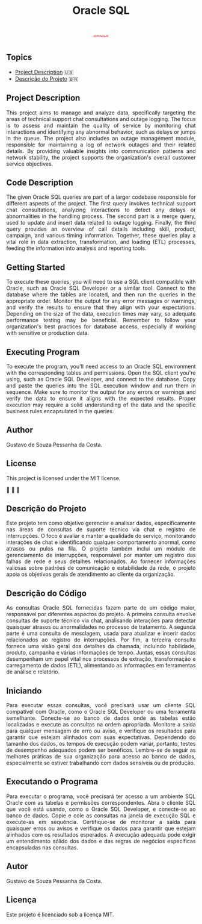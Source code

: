 <h1 align="center"> Oracle SQL </h1>
<div dir="auto" align="center">
  <br>
  <a target="_blank" rel="noopener noreferrer nofollow" href="https://raw.githubusercontent.com/devicons/devicon/master/icons/oracle/oracle-original.svg"><img align="center" alt="Gustavo-Oracle" height="30" width="40" src="https://raw.githubusercontent.com/devicons/devicon/master/icons/oracle/oracle-original.svg" style="max-width: 100%;"></a>
</br>
</div>

## Topics
* [Project Description](#project-description) :us:
* [Descrição do Projeto](#descrição-do-projeto) :brazil:

## Project Description
<p align="justify">
This project aims to manage and analyze data, specifically targeting the areas of technical support chat consultations and outage logging. The focus is to assess and maintain the quality of service by monitoring chat interactions and identifying any abnormal behavior, such as delays or jumps in the queue. The project also includes an outage management module, responsible for maintaining a log of network outages and their related details. By providing valuable insights into communication patterns and network stability, the project supports the organization's overall customer service objectives.
</p>

## Code Description
<p align="justify">
The given Oracle SQL queries are part of a larger codebase responsible for different aspects of the project. The first query involves technical support chat consultations, analyzing interactions to detect any delays or abnormalities in the handling process. The second part is a merge query, used to update and insert data related to outage logging. Finally, the third query provides an overview of call details including skill, product, campaign, and various timing information. Together, these queries play a vital role in data extraction, transformation, and loading (ETL) processes, feeding the information into analysis and reporting tools.
</p>

## Getting Started
<p align="justify">
To execute these queries, you will need to use a SQL client compatible with Oracle, such as Oracle SQL Developer or a similar tool. Connect to the database where the tables are located, and then run the queries in the appropriate order. Monitor the output for any error messages or warnings, and verify the results to ensure that they align with your expectations. Depending on the size of the data, execution times may vary, so adequate performance testing may be beneficial. Remember to follow your organization's best practices for database access, especially if working with sensitive or production data.
</p>

## Executing Program
<p align="justify"> 
To execute the program, you'll need access to an Oracle SQL environment with the corresponding tables and permissions. Open the SQL client you're using, such as Oracle SQL Developer, and connect to the database. Copy and paste the queries into the SQL execution window and run them in sequence. Make sure to monitor the output for any errors or warnings and verify the data to ensure it aligns with the expected results. Proper execution may require a solid understanding of the data and the specific business rules encapsulated in the queries. 
</p>

## Author
<p align="justify"> Gustavo de Souza Pessanha da Costa. 
</p>

## License
<p align="justify"> This project is licensed under the MIT license. 
</p>

:small_orange_diamond: :small_orange_diamond: :small_orange_diamond:

## Descrição do Projeto

<p align="justify">
Este projeto tem como objetivo gerenciar e analisar dados, especificamente nas áreas de consultas de suporte técnico via chat e registro de interrupções. O foco é avaliar e manter a qualidade do serviço, monitorando interações de chat e identificando qualquer comportamento anormal, como atrasos ou pulos na fila. O projeto também inclui um módulo de gerenciamento de interrupções, responsável por manter um registro das falhas de rede e seus detalhes relacionados. Ao fornecer informações valiosas sobre padrões de comunicação e estabilidade da rede, o projeto apoia os objetivos gerais de atendimento ao cliente da organização.
</p>

## Descrição do Código
<p align="justify">
As consultas Oracle SQL fornecidas fazem parte de um código maior, responsável por diferentes aspectos do projeto. A primeira consulta envolve consultas de suporte técnico via chat, analisando interações para detectar quaisquer atrasos ou anormalidades no processo de tratamento. A segunda parte é uma consulta de mesclagem, usada para atualizar e inserir dados relacionados ao registro de interrupções. Por fim, a terceira consulta fornece uma visão geral dos detalhes da chamada, incluindo habilidade, produto, campanha e várias informações de tempo. Juntas, essas consultas desempenham um papel vital nos processos de extração, transformação e carregamento de dados (ETL), alimentando as informações em ferramentas de análise e relatório.
</p>

## Iniciando
<p align="justify">
Para executar essas consultas, você precisará usar um cliente SQL compatível com Oracle, como o Oracle SQL Developer ou uma ferramenta semelhante. Conecte-se ao banco de dados onde as tabelas estão localizadas e execute as consultas na ordem apropriada. Monitore a saída para qualquer mensagem de erro ou aviso, e verifique os resultados para garantir que estejam alinhados com suas expectativas. Dependendo do tamanho dos dados, os tempos de execução podem variar, portanto, testes de desempenho adequados podem ser benéficos. Lembre-se de seguir as melhores práticas de sua organização para acesso ao banco de dados, especialmente se estiver trabalhando com dados sensíveis ou de produção.
</p>

## Executando o Programa
<p align="justify"> 
Para executar o programa, você precisará ter acesso a um ambiente SQL Oracle com as tabelas e permissões correspondentes. Abra o cliente SQL que você está usando, como o Oracle SQL Developer, e conecte-se ao banco de dados. Copie e cole as consultas na janela de execução SQL e execute-as em sequência. Certifique-se de monitorar a saída para quaisquer erros ou avisos e verifique os dados para garantir que estejam alinhados com os resultados esperados. A execução adequada pode exigir um entendimento sólido dos dados e das regras de negócios específicas encapsuladas nas consultas.
</p>

## Autor
<p align="justify"> Gustavo de Souza Pessanha da Costa.
</p>

## Licença
<p align="justify"> Este projeto é licenciado sob a licença MIT.
</p>




